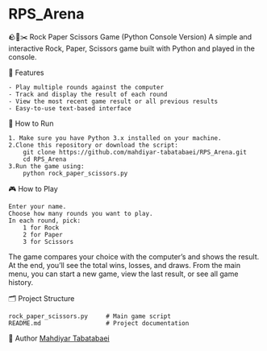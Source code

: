 # RPS_Arena
🪨📄✂️ Rock Paper Scissors Game (Python Console Version)
A simple and interactive Rock, Paper, Scissors game built with Python and played in the console.

📌 Features

	- Play multiple rounds against the computer
	- Track and display the result of each round
	- View the most recent game result or all previous results
	- Easy-to-use text-based interface

🚀 How to Run

	1. Make sure you have Python 3.x installed on your machine.
	2.Clone this repository or download the script:
		git clone https://github.com/mahdiyar-tabatabaei/RPS_Arena.git
		cd RPS_Arena
	3.Run the game using:
		python rock_paper_scissors.py

🎮 How to Play

	Enter your name.
	Choose how many rounds you want to play.
	In each round, pick:
		1 for Rock
		2 for Paper
		3 for Scissors
The game compares your choice with the computer’s and shows the result.
	At the end, you’ll see the total wins, losses, and draws.
	From the main menu, you can start a new game, view the last result, or see all game history.

🗂️ Project Structure

	rock_paper_scissors.py     # Main game script
	README.md                  # Project documentation
👤 Author
	[Mahdiyar Tabatabaei](https://github.com/mahdiyar-tabatabaei)
